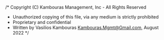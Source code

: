 /* Copyright (C) Kambouras Management, Inc - All Rights Reserved
 * Unauthorized copying of this file, via any medium is strictly prohibited
 * Proprietary and confidential
 * Written by Vasilios Kambouras <Kambouras.Mgmt@Gmail.com>, August 2022
 */

